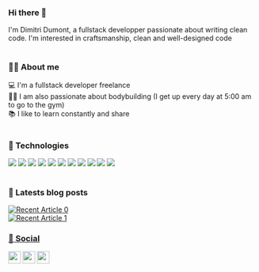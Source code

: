 ### Hi there 👋
I'm Dimitri Dumont, a fullstack developper passionate about writing clean code. I'm interested in craftsmanship, clean and well-designed code
<br/>
<br/>

### 👨‍💻 About me
💻 I'm a fullstack developer freelance<br/>
🏋️‍♂️ I am also passionate about bodybuilding (I get up every day at 5:00 am to go to the gym)<br/>
📚 I like to learn constantly and share
<br/>
<br/>

### 🔧 Technologies
<img src="https://img.shields.io/badge/typescript%20-%23007ACC.svg?&style=for-the-badge&logo=typescript&logoColor=white"/> <img src="https://img.shields.io/badge/javascript-%23F7DF1E.svg?&style=for-the-badge&logo=javascript&logoColor=black"/> <img src="https://img.shields.io/badge/react%20-%2320232a.svg?&style=for-the-badge&logo=react&logoColor=%2361DAFB"/> <img src="https://img.shields.io/badge/redux%20-%23593d88.svg?&style=for-the-badge&logo=redux&logoColor=white"/> <img src="https://img.shields.io/badge/gatsby%20-663399.svg?&style=for-the-badge&logo=gatsby&logoColor=white"/> <img src="https://img.shields.io/badge/html5%20-%23E34F26.svg?&style=for-the-badge&logo=html5&logoColor=white"/> <img src="https://img.shields.io/badge/css3%20-%231572B6.svg?&style=for-the-badge&logo=css3&logoColor=white"/> <img src="https://img.shields.io/badge/node.js%20-%2343853D.svg?&style=for-the-badge&logo=node.js&logoColor=white"/> <img src="https://img.shields.io/badge/nestjs%20-%23E0234E.svg?&style=for-the-badge&logo=nestjs&logoColor=white" />  <img src="https://img.shields.io/badge/php-%23777BB4.svg?&style=for-the-badge&logo=php&logoColor=white"/> <img src="https://img.shields.io/badge/mysql-%2300f.svg?&style=for-the-badge&logo=mysql&logoColor=white"/>
<br/>
<br/>

### 📖 Latests blog posts
<a target="_blank" href="https://github-readme-medium-recent-article.vercel.app/medium/@dimitridumont/0"><img src="https://github-readme-medium-recent-article.vercel.app/medium/@dimitridumont/0" alt="Recent Article 0"><br/>
<a target="_blank" href="https://github-readme-medium-recent-article.vercel.app/medium/@dimitridumont/1"><img src="https://github-readme-medium-recent-article.vercel.app/medium/@dimitridumont/1" alt="Recent Article 1">

### 🔌 Social
<a href="https://twitter.com/dimitridumontfr/"><img src="https://img.shields.io/badge/dimitridumontfr%20-%231DA1F2.svg?&style=for-the-badge&logo=Twitter&logoColor=white"  height=25/></a> 
<a href="https://www.linkedin.com/in/dimitri-dumont/"><img src="https://img.shields.io/badge/dimitri--dumont%20-%230077B5.svg?&style=for-the-badge&logo=linkedin&logoColor=white"  height=25/></a> <a href="https://medium.com/@dimitridumont"><img src="https://img.shields.io/badge/medium-%2312100E.svg?&style=for-the-badge&logo=medium&logoColor=white" height=25/></a> 
